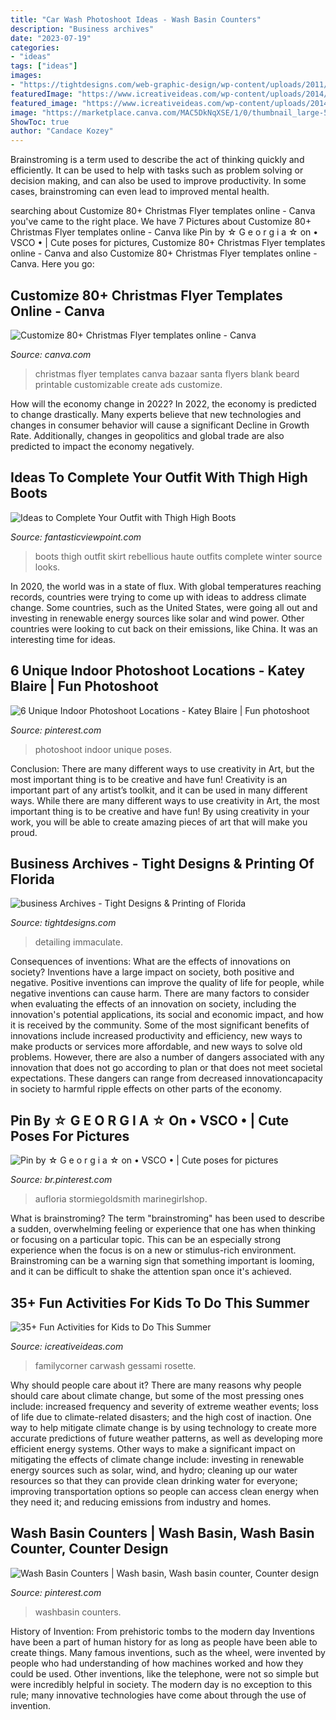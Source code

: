 ```yaml
---
title: "Car Wash Photoshoot Ideas - Wash Basin Counters"
description: "Business archives"
date: "2023-07-19"
categories:
- "ideas"
tags: ["ideas"]
images:
- "https://tightdesigns.com/web-graphic-design/wp-content/uploads/2011/05/immaculate-flyer-back.jpg"
featuredImage: "https://www.icreativeideas.com/wp-content/uploads/2014/06/FunSummerActivitiesforKids23.jpg"
featured_image: "https://www.icreativeideas.com/wp-content/uploads/2014/06/FunSummerActivitiesforKids23.jpg"
image: "https://marketplace.canva.com/MAC5DkNqXSE/1/0/thumbnail_large-5/canva-illustrated-santa-beard-christmas-bazaar-flyer-MAC5DkNqXSE.jpg"
ShowToc: true
author: "Candace Kozey"
---
```



Brainstroming is a term used to describe the act of thinking quickly and efficiently. It can be used to help with tasks such as problem solving or decision making, and can also be used to improve productivity. In some cases, brainstroming can even lead to improved mental health.

	

		
searching about Customize 80+ Christmas Flyer templates online - Canva you've came to the right place. We have 7 Pictures about Customize 80+ Christmas Flyer templates online - Canva like Pin by ☆ G e o r g i a ☆ on • VSCO • | Cute poses for pictures, Customize 80+ Christmas Flyer templates online - Canva and also Customize 80+ Christmas Flyer templates online - Canva. Here you go:
		
    
## Customize 80+ Christmas Flyer Templates Online - Canva

<img loading=lazy src="https://marketplace.canva.com/MAC5DkNqXSE/1/0/thumbnail_large-5/canva-illustrated-santa-beard-christmas-bazaar-flyer-MAC5DkNqXSE.jpg" onerror="this.onerror=null;this.src='https://tse3.mm.bing.net/th?id=OIP.10n1xEMR4Qz6fSOWzYCTfAAAAA&amp;pid=15.1';" alt="Customize 80+ Christmas Flyer templates online - Canva">

_Source: canva.com_

>christmas flyer templates canva bazaar santa flyers blank beard printable customizable create ads customize. 

	

How will the economy change in 2022?
In 2022, the economy is predicted to change drastically. Many experts believe that new technologies and changes in consumer behavior will cause a significant Decline in Growth Rate. Additionally, changes in geopolitics and global trade are also predicted to impact the economy negatively.

    
## Ideas To Complete Your Outfit With Thigh High Boots

<img loading=lazy src="http://www.fantasticviewpoint.com/wp-content/uploads/2013/11/haute-rebellious-boots-haute-rebellious-skirt_400.jpg" onerror="this.onerror=null;this.src='https://tse4.mm.bing.net/th?id=OIP.J9bfUFo3c0PltqYK4CNWQAHaLH&amp;pid=15.1';" alt="Ideas to Complete Your Outfit with Thigh High Boots">

_Source: fantasticviewpoint.com_

>boots thigh outfit skirt rebellious haute outfits complete winter source looks. 

	

In 2020, the world was in a state of flux. With global temperatures reaching records, countries were trying to come up with ideas to address climate change. Some countries, such as the United States, were going all out and investing in renewable energy sources like solar and wind power. Other countries were looking to cut back on their emissions, like China. It was an interesting time for ideas.

    
## 6 Unique Indoor Photoshoot Locations - Katey Blaire | Fun Photoshoot

<img loading=lazy src="https://i.pinimg.com/originals/28/ab/85/28ab85753b423ec3f9053e8a95526205.jpg" onerror="this.onerror=null;this.src='https://tse3.mm.bing.net/th?id=OIP.fVbKpSZ-K1aQe3TuwMtWZwHaKX&amp;pid=15.1';" alt="6 Unique Indoor Photoshoot Locations - Katey Blaire | Fun photoshoot">

_Source: pinterest.com_

>photoshoot indoor unique poses. 

	

Conclusion: There are many different ways to use creativity in Art, but the most important thing is to be creative and have fun!
Creativity is an important part of any artist’s toolkit, and it can be used in many different ways. While there are many different ways to use creativity in Art, the most important thing is to be creative and have fun! By using creativity in your work, you will be able to create amazing pieces of art that will make you proud.

    
## Business Archives - Tight Designs &amp; Printing Of Florida

<img loading=lazy src="https://tightdesigns.com/web-graphic-design/wp-content/uploads/2011/05/immaculate-flyer-back.jpg" onerror="this.onerror=null;this.src='https://tse3.mm.bing.net/th?id=OIP.xxOKTjzxnkTd3L93eAsozgHaKX&amp;pid=15.1';" alt="business Archives - Tight Designs &amp; Printing of Florida">

_Source: tightdesigns.com_

>detailing immaculate. 

	

Consequences of inventions: What are the effects of innovations on society?
Inventions have a large impact on society, both positive and negative. Positive inventions can improve the quality of life for people, while negative inventions can cause harm. There are many factors to consider when evaluating the effects of an innovation on society, including the innovation's potential applications, its social and economic impact, and how it is received by the community. Some of the most significant benefits of innovations include increased productivity and efficiency, new ways to make products or services more affordable, and new ways to solve old problems. However, there are also a number of dangers associated with any innovation that does not go according to plan or that does not meet societal expectations. These dangers can range from decreased innovationcapacity in society to harmful ripple effects on other parts of the economy.

    
## Pin By ☆ G E O R G I A ☆ On • VSCO • | Cute Poses For Pictures

<img loading=lazy src="https://i.pinimg.com/736x/ed/22/9d/ed229d26bfb5d9162d5596564e6b7882.jpg" onerror="this.onerror=null;this.src='https://tse2.mm.bing.net/th?id=OIP.5mlh2MGk_ggr_E1Ag3W96QHaJ3&amp;pid=15.1';" alt="Pin by ☆ G e o r g i a ☆ on • VSCO • | Cute poses for pictures">

_Source: br.pinterest.com_

>aufloria stormiegoldsmith marinegirlshop. 

	

What is brainstroming?
The term "brainstroming" has been used to describe a sudden, overwhelming feeling or experience that one has when thinking or focusing on a particular topic. This can be an especially strong experience when the focus is on a new or stimulus-rich environment. Brainstroming can be a warning sign that something important is looming, and it can be difficult to shake the attention span once it's achieved.

    
## 35+ Fun Activities For Kids To Do This Summer

<img loading=lazy src="https://www.icreativeideas.com/wp-content/uploads/2014/06/FunSummerActivitiesforKids23.jpg" onerror="this.onerror=null;this.src='https://tse1.mm.bing.net/th?id=OIP.CUnq2nhA8mplJmaWsMV8cAHaLv&amp;pid=15.1';" alt="35+ Fun Activities for Kids to Do This Summer">

_Source: icreativeideas.com_

>familycorner carwash gessami rosette. 

	

Why should people care about it?
There are many reasons why people should care about climate change, but some of the most pressing ones include: increased frequency and severity of extreme weather events; loss of life due to climate-related disasters; and the high cost of inaction.
One way to help mitigate climate change is by using technology to create more accurate predictions of future weather patterns, as well as developing more efficient energy systems. Other ways to make a significant impact on mitigating the effects of climate change include: investing in renewable energy sources such as solar, wind, and hydro; cleaning up our water resources so that they can provide clean drinking water for everyone; improving transportation options so people can access clean energy when they need it; and reducing emissions from industry and homes.

    
## Wash Basin Counters | Wash Basin, Wash Basin Counter, Counter Design

<img loading=lazy src="https://i.pinimg.com/736x/ee/27/c5/ee27c5a0e84ece588e3bdf68bb6eb2e2.jpg" onerror="this.onerror=null;this.src='https://tse4.mm.bing.net/th?id=OIP.4bRvnZQFuO16of4r6iqBLAHaLG&amp;pid=15.1';" alt="Wash Basin Counters | Wash basin, Wash basin counter, Counter design">

_Source: pinterest.com_

>washbasin counters. 

	

History of Invention: From prehistoric tombs to the modern day
Inventions have been a part of human history for as long as people have been able to create things. Many famous inventions, such as the wheel, were invented by people who had understanding of how machines worked and how they could be used. Other inventions, like the telephone, were not so simple but were incredibly helpful in society. The modern day is no exception to this rule; many innovative technologies have come about through the use of invention.

